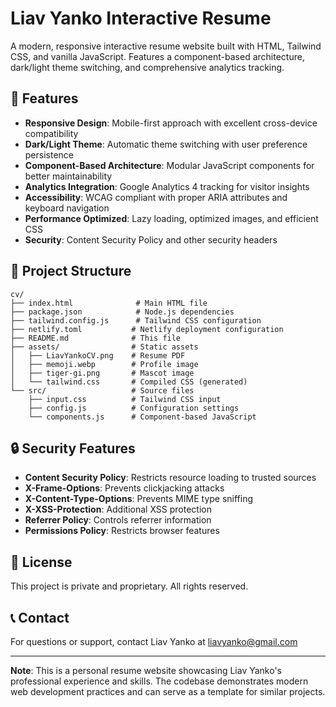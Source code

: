 # Liav Yanko Interactive Resume

A modern, responsive interactive resume website built with HTML, Tailwind CSS, and vanilla JavaScript. Features a component-based architecture, dark/light theme switching, and comprehensive analytics tracking.

## 🚀 Features

- **Responsive Design**: Mobile-first approach with excellent cross-device compatibility
- **Dark/Light Theme**: Automatic theme switching with user preference persistence
- **Component-Based Architecture**: Modular JavaScript components for better maintainability
- **Analytics Integration**: Google Analytics 4 tracking for visitor insights
- **Accessibility**: WCAG compliant with proper ARIA attributes and keyboard navigation
- **Performance Optimized**: Lazy loading, optimized images, and efficient CSS
- **Security**: Content Security Policy and other security headers

## 📁 Project Structure

```
cv/
├── index.html              # Main HTML file
├── package.json            # Node.js dependencies
├── tailwind.config.js      # Tailwind CSS configuration
├── netlify.toml           # Netlify deployment configuration
├── README.md              # This file
├── assets/                # Static assets
│   ├── LiavYankoCV.png    # Resume PDF
│   ├── memoji.webp        # Profile image
│   ├── tiger-gi.png       # Mascot image
│   └── tailwind.css       # Compiled CSS (generated)
└── src/                   # Source files
    ├── input.css          # Tailwind CSS input
    ├── config.js          # Configuration settings
    └── components.js      # Component-based JavaScript
```

## 🔒 Security Features

- **Content Security Policy**: Restricts resource loading to trusted sources
- **X-Frame-Options**: Prevents clickjacking attacks
- **X-Content-Type-Options**: Prevents MIME type sniffing
- **X-XSS-Protection**: Additional XSS protection
- **Referrer Policy**: Controls referrer information
- **Permissions Policy**: Restricts browser features

## 📄 License

This project is private and proprietary. All rights reserved.

## 📞 Contact

For questions or support, contact Liav Yanko at liavyanko@gmail.com

---

**Note**: This is a personal resume website showcasing Liav Yanko's professional experience and skills. The codebase demonstrates modern web development practices and can serve as a template for similar projects.
